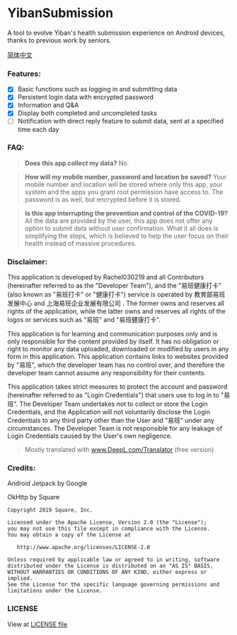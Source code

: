 # YibanSubmission
A tool to evolve Yiban's health submission experience on Android devices, thanks to previous work by seniors.

[简体中文](./README_CN.md)

### Features:

- [x] Basic functions such as logging in and submitting data
- [x] Persistent login data with encrypted password
- [x] Information and Q&A
- [x] Display both completed and uncompleted tasks
- [ ] Notification with direct reply feature to submit data, sent at a specified time each day

### FAQ:

> **Does this app collect my data?**
> No.

> **How will my mobile number, password and location be saved?**
> Your mobile number and location will be stored where only this app, your system and the apps you grant root permission have access to. The password is as well, but encrypted before it is stored.

> **Is this app interrupting the prevention and control of the COVID-19?**
> All the data are provided by the user, this app does not offer any option to submit data without user confirmation. What it all does is simplifying the steps, which is believed to help the user focus on their health instead of massive procedures.

### Disclaimer:

This application is developed by Rachel030219 and all Contributors (hereinafter referred to as the "Developer Team"), and the "易班健康打卡" (also known as "易班打卡" or "健康打卡") service is operated by 教育部易班发展中心 and 上海易班企业发展有限公司 . The former owns and reserves all rights of the application, while the latter owns and reserves all rights of the logos or services such as "易班" and "易班健康打卡".

This application is for learning and communication purposes only and is only responsible for the content provided by itself. It has no obligation or right to monitor any data uploaded, downloaded or modified by users in any form in this application. This application contains links to websites provided by "易班", which the developer team has no control over, and therefore the developer team cannot assume any responsibility for their contents.

This application takes strict measures to protect the account and password (hereinafter referred to as "Login Credentials") that users use to log in to "易班". The Developer Team undertakes not to collect or store the Login Credentials, and the Application will not voluntarily disclose the Login Credentials to any third party other than the User and "易班" under any circumstances. The Developer Team is not responsible for any leakage of Login Credentials caused by the User's own negligence.

> Mostly translated with www.DeepL.com/Translator (free version)

### Credits:

Android Jetpack by Google

OkHttp by Square

```
Copyright 2019 Square, Inc.

Licensed under the Apache License, Version 2.0 (the "License");
you may not use this file except in compliance with the License.
You may obtain a copy of the License at

   http://www.apache.org/licenses/LICENSE-2.0

Unless required by applicable law or agreed to in writing, software
distributed under the License is distributed on an "AS IS" BASIS,
WITHOUT WARRANTIES OR CONDITIONS OF ANY KIND, either express or implied.
See the License for the specific language governing permissions and
limitations under the License.
```

### LICENSE

View at [LICENSE file](./LICENSE) 